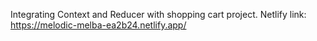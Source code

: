 Integrating Context and Reducer with shopping cart project.
Netlify link:
https://melodic-melba-ea2b24.netlify.app/
